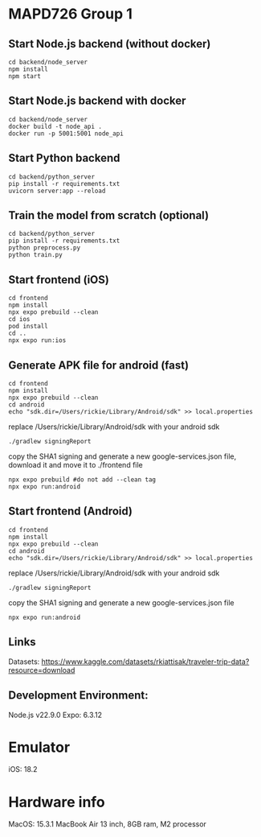 # MAPD726 Group 1

## Start Node.js backend (without docker)
```
cd backend/node_server
npm install
npm start
```

## Start Node.js backend with docker
```
cd backend/node_server
docker build -t node_api .
docker run -p 5001:5001 node_api
```

## Start Python backend
```
cd backend/python_server
pip install -r requirements.txt
uvicorn server:app --reload
```

## Train the model from scratch (optional)
```
cd backend/python_server
pip install -r requirements.txt
python preprocess.py
python train.py
```

## Start frontend (iOS)
```
cd frontend
npm install
npx expo prebuild --clean
cd ios
pod install
cd ..
npx expo run:ios
```

## Generate APK file for android (fast)
```
cd frontend
npm install
npx expo prebuild --clean
cd android
echo "sdk.dir=/Users/rickie/Library/Android/sdk" >> local.properties
```
replace /Users/rickie/Library/Android/sdk with your android sdk
```
./gradlew signingReport

```
copy the SHA1 signing and generate a new google-services.json file, download it and move it to ./frontend file

```
npx expo prebuild #do not add --clean tag
npx expo run:android
```


## Start frontend (Android)
```
cd frontend
npm install
npx expo prebuild --clean
cd android
echo "sdk.dir=/Users/rickie/Library/Android/sdk" >> local.properties
```
replace /Users/rickie/Library/Android/sdk with your android sdk
```
./gradlew signingReport

```
copy the SHA1 signing and generate a new google-services.json file

```
npx expo run:android
```

## Links
Datasets: https://www.kaggle.com/datasets/rkiattisak/traveler-trip-data?resource=download

## Development Environment:
Node.js v22.9.0
Expo: 6.3.12

# Emulator
iOS: 18.2

# Hardware info
MacOS: 15.3.1
MacBook Air 13 inch, 8GB ram, M2 processor
